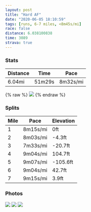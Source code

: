 ```yaml
---
layout: post
title: "Hard AF"
date: "2020-06-05 18:10:59"
tags: [runs, 6-7 miles, <8m45s/mi]
race: false
distance: 6.038100838
time: 3089
strava: true
---
```


### Stats

| Distance | Time | Pace |
|----------|------|------|
|6.04mi|51m29s|8m32s/mi|

{% raw %}
<img src='https://maps.googleapis.com/maps/api/staticmap?maptype=roadmap&path=enc:wbwwFljsbM\uAZcA`@m@RBEBHJJ?QQBEN@XV\APL^Et@F^PbBrBB\ATNRXkA@Qd@w@x@iAV_ADa@JWn@aAf@[@MTk@AIJY@W`@MCKN[Jq@C]JW^c@p@WJQAQLsBZmA?a@d@k@L[?kAVa@@w@h@}BAGl@aAZeAf@o@DOLGj@HDNFABHBILCFKVl@LLELd@ZVBREZa@JtCZHDXpAJj@Q~@^bCDDBGBt@DXGx@JJH`@j@bPSh@Hx@CJYdCY`A]P@tAy@FHz@`@\CTTX~@^[?Db@Vb@h@NEPf@TNVFt@`@~@Hn@VzB]^q@p@y@JJPBjB]\NzBQxAVdA\Zl@VPl@FCFFDpATj@Dj@UVJVCb@FRTd@Nl@OrA`@d@@`Ab@LL|AZZh@DRTZZZh@M`@Cf@Pj@l@PZJf@Ef@|@x@z@p@x@`@Ld@PX~@H?FTLvBt@h@d@DTRLfALNNn@@PJFp@~A~@HZf@`@`@t@xAb@X^`Az@DV|Av@p@v@j@THf@P\DRb@n@~Az@ZFVPHRd@DZ`@l@RX^Ld@X`@b@HNLn@F|ApAn@hAf@`@j@|@VNZt@r@Gh@[BGMMNIZy@Xc@^eAZi@?KhA\p@\?\z@y@x@_@j@w@h@UZ[h@aBn@s@tAyB@OVg@`@sAB]GYJs@d@{A`@WZNT?Pq@\g@LEp@w@|@y@\MNUf@MjA_A`@C^Yb@Cr@_@JQRIj@SR@b@c@^W\Ed@e@bBm@|AeAdA_@jBkAvCiAdCaBd@KhA}@vAe@zBmAv@Q`Ac@dA[`@e@XIBOtAa@z@a@^[xBk@lFgCbBc@z@i@XGpAaAdAa@L[r@i@dAJz@G\YZIp@s@ZQp@BRRJMB`@MCa@a@Mw@a@gAe@MGLPcAHw@XgBf@}AQc@MIGq@LiBGeALmBM_AWq@ASf@uDGw@DQHGn@BbBa@RJlBDKNF]@iAEqCH{AEwF`@mE?u@N}@P]Ak@IKKo@CkBWsBP{AA{AWu@?aBRmAJOn@]lB}AxAQnA[t@NBGKqCNUZCTM@DJSPKz@ERHlAKnAQhAPj@?l@ONShBa@HYAS&key=AIzaSyC1MId7bFpkLXNAaYhBSTb8jLyiSqzbDtM&size=800x800&markers=color:yellow|label:S|40.7558,-73.99607&markers=color:green|label:F|40.693099999999966,-73.96955999999996'>
{% endraw %}

### Splits

| Mile | Pace | Elevation |
|------|------|-----------|
|1|8m15s/mi|0ft|
|2|8m03s/mi|-4.3ft|
|3|7m33s/mi|-20.7ft|
|4|9m04s/mi|104.7ft|
|5|9m07s/mi|-105.6ft|
|6|9m04s/mi|42.7ft|
|7|9m15s/mi|3.9ft|

### Photos
<img src='https://dgtzuqphqg23d.cloudfront.net/4en0qwSNh9h5DIlUU0-NS9Kd6i4qkOPkENv62cGT5o4-768x576.jpg'>

<img src='https://dgtzuqphqg23d.cloudfront.net/X2LDhXKpfEhqNkSvm8uvDoVa0tdkzrkMXmsXnW5FPfY-576x768.jpg'>

<img src='https://dgtzuqphqg23d.cloudfront.net/dklpSc2Tiva1TAjsa1JHNugpM-Lf-k2c6SyRuJTqoQ0-576x768.jpg'>
